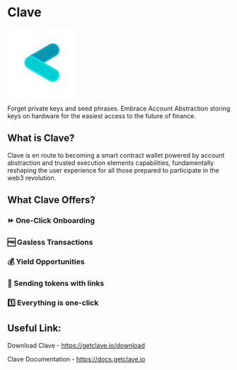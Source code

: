 # Clave

<img src="https://raw.githubusercontent.com/getclave/.github/master/profile/1024x1024.png" width="156px" />

Forget private keys and seed phrases. Embrace Account Abstraction storing keys on hardware for the easiest access to the future of finance.

## What is Clave?

Clave is en route to becoming a smart contract wallet powered by account abstraction and trusted execution elements capabilities, fundamentally reshaping the user experience for all those prepared to participate in the web3 revolution.

## What Clave Offers?

### ⏩ One-Click Onboarding

### 🆓 Gasless Transactions

### 💰 Yield Opportunities

### 🔗 Sending tokens with links

### 1️⃣ Everything is one-click

## Useful Link:

Download Clave - https://getclave.io/download

Clave Documentation - https://docs.getclave.io

